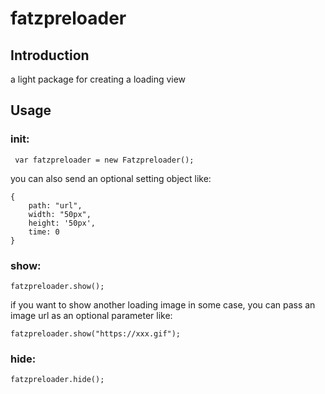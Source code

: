 # fatzpreloader
## Introduction
a light package for creating a loading view

## Usage
### init:
```
 var fatzpreloader = new Fatzpreloader();
```

you can also send an optional setting object like:

```
{
    path: "url",
    width: "50px",
    height: '50px',
    time: 0
}
```

### show:
```
fatzpreloader.show();
```

if you want to show another loading image in some case, you can pass an image url as an optional parameter like:

```
fatzpreloader.show("https://xxx.gif");
```

### hide:
```
fatzpreloader.hide();
```
